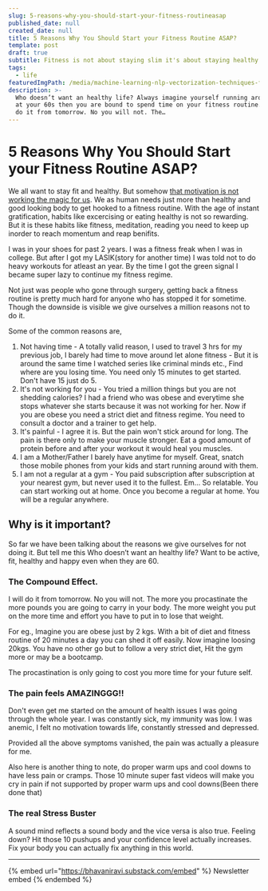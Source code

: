 ```yaml
---
slug: 5-reasons-why-you-should-start-your-fitness-routineasap
published_date: null
created_date: null
title: 5 Reasons Why You Should Start your Fitness Routine ASAP?
template: post
draft: true
subtitle: Fitness is not about staying slim it's about staying healthy.
tags:
  - life
featuredImgPath: /media/machine-learning-nlp-vectorization-techniques-featured.png
description: >-
  Who doesn’t want an healthy life? Always imagine yourself running around even
  at your 60s then you are bound to spend time on your fitness routine. I will
  do it from tomorrow. No you will not. The…
---
```


# 5 Reasons Why You Should Start your Fitness Routine ASAP?

We all want to stay fit and healthy. But somehow [that motivation is not working the magic for us](TBD/). We as human needs just more than healthy and good looking body to get hooked to a fitness routine. With the age of instant gratification, habits like excercising or eating healthy is not so rewarding. But it is these habits like fitness, meditation, reading you need to keep up inorder to reach momentum and reap benifits.

I was in your shoes for past 2 years. I was a fitness freak when I was in college. But after I got my LASIK(story for another time) I was told not to do heavy workouts for atleast an year. By the time I got the green signal I became super lazy to continue my fitness regime.

Not just was people who gone through surgery, getting back a fitness routine is pretty much hard for anyone who has stopped it for sometime. Though the downside is visible we give ourselves a million reasons not to do it.

Some of the common reasons are,

1. Not having time - A totally valid reason, I used to travel 3 hrs for my previous job, I barely had time to move around let alone fitness - But it is around the same time I watched series like criminal minds etc., Find where are you losing time. You need only 15 minutes to get started. Don't have 15 just do 5.
2. It's not working for you - You tried a million things but you are not shedding calories? I had a friend who was obese and everytime she stops whatever she starts because it was not working for her. Now if you are obese you need a strict diet and fitness regime. You need to consult a doctor and a trainer to get help.
3. It's painful - I agree it is. But the pain won't stick around for long. The pain is there only to make your muscle stronger. Eat a good amount of protein before and after your workout it would heal you muscles.
4. I am a Mother/Father I barely have anytime for myself. Great, snatch those mobile phones from your kids and start running around with them.
5. I am not a regular at a gym - You paid subscription after subscription at your nearest gym, but never used it to the fullest. Em... So relatable. You can start working out at home. Once you become a regular at home. You will be a regular anywhere.

## Why is it important?

So far we have been talking about the reasons we give ourselves for not doing it. But tell me this Who doesn’t want an healthy life? Want to be active, fit, healthy and happy even when they are 60.

### The Compound Effect.

I will do it from tomorrow. No you will not. The more you procastinate the more pounds you are going to carry in your body. The more weight you put on the more time and effort you have to put in to lose that weight.

For eg., Imagine you are obese just by 2 kgs. With a bit of diet and fitness routine of 20 minutes a day you can shed it off easily. Now imagine loosing 20kgs. You have no other go but to follow a very strict diet, Hit the gym more or may be a bootcamp.

The procastination is only going to cost you more time for your future self.

### The pain feels AMAZINGGG!!

Don't even get me started on the amount of health issues I was going through the whole year. I was constantly sick, my immunity was low. I was anemic, I felt no motivation towards life, constantly stressed and depressed.

Provided all the above symptoms vanished, the pain was actually a pleasure for me.

Also here is another thing to note, do proper warm ups and cool downs to have less pain or cramps. Those 10 minute super fast videos will make you cry in pain if not supported by proper warm ups and cool downs(Been there done that)

### The real Stress Buster

A sound mind reflects a sound body and the vice versa is also true. Feeling down? Hit those 10 pushups and your confidence level actually increases. Fix your body you can actually fix anything in this world.

***

{% embed url="https://bhavaniravi.substack.com/embed" %}
Newsletter embed
{% endembed %}
